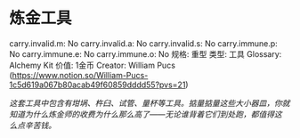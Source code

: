 # 炼金工具

carry.invalid.m: No
carry.invalid.a: No
carry.invalid.s: No
carry.immune.p: No
carry.immune.e: No
carry.immune.o: No
规格: 重型
类型: 工具
Glossary: Alchemy Kit
价值: 1金币
Creator: William Pucs (https://www.notion.so/William-Pucs-1c5d619a067b80acab49f60859dddd55?pvs=21)

*这套工具中包含有坩埚、杵臼、试管、量杯等工具。掂量掂量这些大小器皿，你就知道为什么炼金师的收费为什么那么高了——无论谁背着它们到处跑，都值得这么点辛苦钱。*